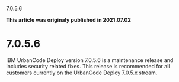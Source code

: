 





7.0.5.6

**This article was originaly published in 2021.07.02**


7.0.5.6
=======




IBM UrbanCode Deploy version 7.0.5.6 is a maintenance release and includes security related fixes. This release is recommended for all customers currently on the UrbanCode Deploy 7.0.5.x stream.




